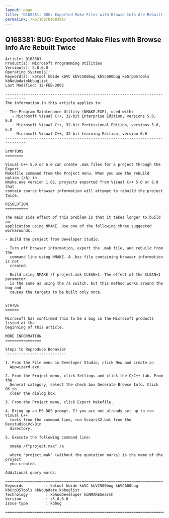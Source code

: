```yaml
---
layout: page
title: "Q168381: BUG: Exported Make Files with Browse Info Are Rebuilt Twice"
permalink: /kb/168/Q168381/
---
```


## Q168381: BUG: Exported Make Files with Browse Info Are Rebuilt Twice

	Article: Q168381
	Product(s): Microsoft Programming Utilities
	Version(s): 5.0,6.0
	Operating System(s): 
	Keyword(s): kbtool kbide kbVC kbVC500bug kbVC600bug kbGrpDSTools kbNoUpdatekbbuglist
	Last Modified: 12-FEB-2002
	
	-------------------------------------------------------------------------------
	The information in this article applies to:
	
	- The Program Maintenance Utility (NMAKE.EXE), used with:
	   - Microsoft Visual C++, 32-bit Enterprise Edition, versions 5.0, 6.0 
	   - Microsoft Visual C++, 32-bit Professional Edition, versions 5.0, 6.0 
	   - Microsoft Visual C++, 32-bit Learning Edition, version 6.0 
	-------------------------------------------------------------------------------
	
	SYMPTOMS
	========
	
	Visual C++ 5.0 or 6.0 can create .mak files for a project through the Export
	Makefile command from the Project menu. When you use the rebuild option (/A) in
	Nmake.exe version 1.62, projects exported from Visual C++ 5.0 or 6.0 that
	contain source browser information will attempt to rebuild the project twice.
	
	RESOLUTION
	==========
	
	The main side effect of this problem is that it takes longer to build an
	application using NMAKE. Use one of the following three suggested workarounds:
	
	- Build the project from Developer Studio.
	
	- Turn off browser information, export the .mak file, and rebuild from the
	  command line using NMAKE. A .bsc file containing browser information is not
	  created.
	
	- Build using NMAKE /f project.mak CLEAN=1. The effect of the CLEAN=1 parameter
	  is the same as using the /a switch, but this method works around the bug and
	  causes the targets to be built only once.
	
	
	STATUS
	======
	
	Microsoft has confirmed this to be a bug in the Microsoft products listed at the
	beginning of this article.
	
	MORE INFORMATION
	================
	
	Steps to Reproduce Behavior
	---------------------------
	
	1. From the File menu in Developer Studio, click New and create an
	  Appwizard.exe.
	
	2. From the Project menu, click Settings and click the C/C++ tab. From the
	  General category, select the check box Generate Browse Info. Click OK to
	  clear the dialog box.
	
	3. From the Project menu, click Export Makefile.
	
	4. Bring up an MS-DOS prompt. If you are not already set up to run Visual C++
	  tools from the command line, run Vcvars32.bat from the Devstudio\Vc\Bin
	  directory.
	
	5. Execute the following command line:
	
	  nmake /f"project.mak" /a
	
	  where "project.mak" (without the quotation marks) is the name of the project
	  you created.
	
	Additional query words:
	
	======================================================================
	Keywords          : kbtool kbide kbVC kbVC500bug kbVC600bug kbGrpDSTools kbNoUpdate kbbuglist
	Technology        : kbAudDeveloper kbNMAKESearch
	Version           : :5.0,6.0
	Issue type        : kbbug
	
	=============================================================================
	
